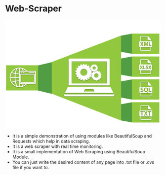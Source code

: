 # Web-Scraper
![Web-Scraper](Images/Web-Scraper.png)

* It is a simple demonstration of using modules like BeautifulSoup and Requests which help in data scraping.
* It is a web scraper with real time monitoring.
* It is a small implementation of Web Scraping using BeautifulSoup Module.
* You can just write the desired content of any page into .txt file or .cvs file if you want to.

